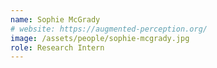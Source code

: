 ```yaml
---
name: Sophie McGrady
# website: https://augmented-perception.org/
image: /assets/people/sophie-mcgrady.jpg
role: Research Intern
---
```

